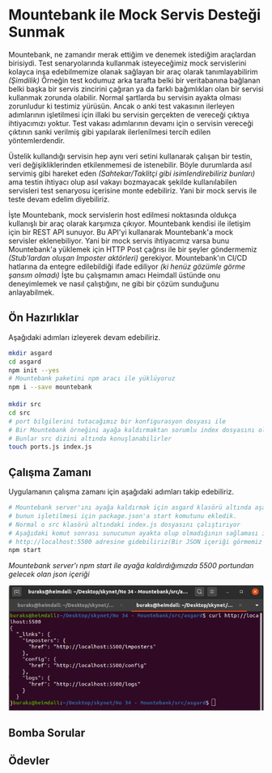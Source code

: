 # Mountebank ile Mock Servis Desteği Sunmak

Mountebank, ne zamandır merak ettiğim ve denemek istediğim araçlardan birisiydi. Test senaryolarında kullanmak isteyeceğimiz mock servislerini kolayca inşa edebilmemize olanak sağlayan bir araç olarak tanımlayabilirim _(Şimdilik)_ Örneğin test kodumuz arka tarafta belki bir veritabanına bağlanan belki başka bir servis zincirini çağıran ya da farklı bağımlıkları olan bir servisi kullanmak zorunda olabilir. Normal şartlarda bu servisin ayakta olması zorunludur ki testimiz yürüsün. Ancak o anki test vakasının ilerleyen adımlarının işletilmesi için illaki bu servisin gerçekten de vereceği çıktıya ihtiyacımızı yoktur. Test vakası adımlarının devamı için o servisin vereceği çıktının sanki verilmiş gibi yapılarak ilerlenilmesi tercih edilen yöntemlerdendir. 

Üstelik kullandığı servisin hep aynı veri setini kullanarak çalışan bir testin, veri değişikliklerinden etkilenmemesi de istenebilir. Böyle durumlarda asıl servimiş gibi hareket eden _(Sahtekar/Taklitçi gibi isimlendirebiliriz bunları)_ ama testin ihtiyacı olup asıl vakayı bozmayacak şekilde kullanılabilen servisleri test senaryosu içerisine monte edebiliriz. Yani bir mock servis ile teste devam edelim diyebiliriz. 

İşte Mountebank, mock servislerin host edilmesi noktasında oldukça kullanışlı bir araç olarak karşımıza çıkıyor. Mountebank kendisi ile iletişim için bir REST API sunuyor. Bu API'yi kullanarak Mountebank'a mock servisler eklenebiliyor. Yani bir mock servis ihtiyacımız varsa bunu Mountebank'a yüklemek için HTTP Post çağrısı ile bir şeyler göndermemiz _(Stub'lardan oluşan Imposter aktörleri)_ gerekiyor. Mountebank'ın CI/CD hatlarına da entegre edilebildiği ifade ediliyor _(ki henüz gözümle görme şansım olmadı)_ İşte bu çalışmamın amacı Heimdall üstünde onu deneyimlemek ve nasıl çalıştığını, ne gibi bir çözüm sunduğunu anlayabilmek.

## Ön Hazırlıklar

Aşağıdaki adımları izleyerek devam edebiliriz.

```bash
mkdir asgard
cd asgard
npm init --yes
# Mountebank paketini npm aracı ile yüklüyoruz
npm i --save mountebank

mkdir src
cd src
# port bilgilerini tutacağımız bir konfigurasyon dosyası ile 
# Bir Mountebank örneğini ayağa kaldırmaktan sorumlu index dosyasını oluşturuyoruz
# Bunlar src dizini altında konuşlanabilirler
touch ports.js index.js

```

## Çalışma Zamanı

Uygulamanın çalışma zamanı için aşağıdaki adımları takip edebiliriz.

```bash
# Mountebank server'ını ayağa kaldırmak için asgard klasörü altında aşağıdaki komutu vermek yeterli
# bunun işletilmesi için package.json'a start komutunu ekledik.
# Normal o src klasörü altındaki index.js dosyasını çalıştırıyor
# Aşağıdaki komut sonrası sunucunun ayakta olup olmadığının sağlaması için
# http://localhost:5500 adresine gidebiliriz(Bir JSON içeriği görmemiz lazım)
npm start
```

_Mountebank server'ı npm start ile ayağa kaldırdığımızda 5500 portundan gelecek olan json içeriği_

![Screenshot_01.png](./assets/Screenshot_01.png)

## Bomba Sorular

## Ödevler
